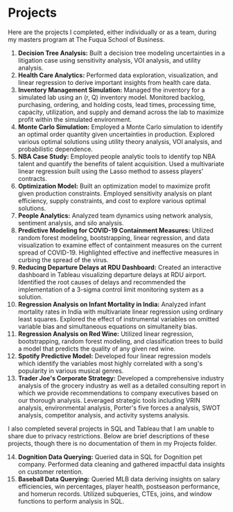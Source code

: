 # Projects
Here are the projects I completed, either individually or as a team, during my masters program at The Fuqua School of Business.

1. **Decision Tree Analysis:** Built a decision tree modeling uncertainties in a litigation case using sensitivity analysis, VOI analysis, and utility analysis.
2. **Health Care Analytics:**
       Performed data exploration, visualization, and linear regression to derive important insights from health care data.
3. **Inventory Management Simulation:** Managed the inventory for a simulated lab using an (r, Q) inventory model. Monitored backlog, purchasing, ordering, and holding costs, lead times, processing time, capacity, utilization, and supply and demand across the lab to maximize profit within the simulated environment.
4. **Monte Carlo Simulation:**
       Employed a Monte Carlo simulation to identify an optimal order quantity given uncertainties in production. Explored various optimal solutions using            utility theory analysis, VOI analysis, and probabilistic dependence.  
5. **NBA Case Study:**
       Employed people analytic tools to identify top NBA talent and quantify the benefits of talent acquisition. Used a multivariate linear regression built using the Lasso method to assess players’ contracts.
6. **Optimization Model:**
       Built an optimization model to maximize profit given production constraints. Employed sensitivity analysis on plant efficiency, supply constraints, and cost to explore various optimal solutions.
7. **People Analytics:**
       Analyzed team dynamics using network analysis, sentiment analysis, and silo analysis.
8. **Predictive Modeling for COVID-19 Containment Measures:**
       Utilized random forest modeling, bootstrapping, linear regression, and data visualization to examine effect of containment measures on the current              spread of COVID-19. Highlighted effective and ineffective measures in curbing the spread of the virus.
9. **Reducing Departure Delays at RDU Dashboard:**
       Created an interactive dashboard in Tableau visualizing departure delays at RDU airport. Identified the root causes of delays and recommended the              implementation of a 3-sigma control limit monitoring system as a solution.
10. **Regression Analysis on Infant Mortality in India:**
       Analyzed infant mortality rates in India with multivariate linear regression using ordinary least squares. Explored the effect of instrumental variables on omitted variable bias and simultaneous equations on simultaneity bias.
11. **Regression Analysis on Red Wine:**
       Utilized linear regression, bootstrapping, random forest modeling, and classification trees to build a model that predicts the quality of any given red        wine.
12. **Spotify Predictive Model:**
       Developed four linear regression models which identify the variables most highly correlated with a song's popularity in various musical genres. 
13. **Trader Joe's Corporate Strategy:**
       Developed a comprehensive industry analysis of the grocery industry as well as a detailed consulting report in which we provide recommendations to              company executives based on our thorough analysis. Leveraged strategic tools including VRIN analysis, environmental analysis, Porter's five forces a            analysis, SWOT analysis, competitor analysis, and activity systems analysis.

I also completed several projects in SQL and Tableau that I am unable to share due to privacy restrictions. 
Below are brief descriptions of these projects, though there is no documentation of them in my Projects folder. 

14.	**Dognition Data Querying:** Queried data in SQL for Dognition pet company. Performed data cleaning and gathered impactful data insights on customer retention. 
15.	**Baseball Data Querying:** Queried MLB data deriving insights on salary efficiencies, win percentages, player health, postseason performance, and homerun records. Utilized subqueries, CTEs, joins, and window functions to perform analysis in SQL.

